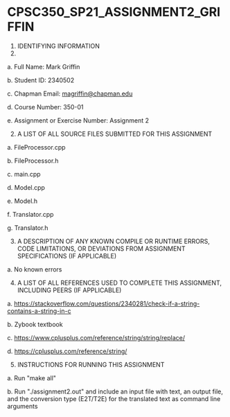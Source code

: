 # CPSC350_SP21_ASSIGNMENT2_GRIFFIN

1. IDENTIFYING INFORMATION
2. 
a. Full Name: Mark Griffin

b. Student ID: 2340502

c. Chapman Email: magriffin@chapman.edu

d. Course Number: 350-01

e. Assignment or Exercise Number: Assignment 2

2. A LIST OF ALL SOURCE FILES SUBMITTED FOR THIS ASSIGNMENT

a. FileProcessor.cpp

b. FileProcessor.h

c. main.cpp

d. Model.cpp

e. Model.h

f. Translator.cpp

g. Translator.h

3. A DESCRIPTION OF ANY KNOWN COMPILE OR RUNTIME ERRORS, CODE LIMITATIONS, OR DEVIATIONS FROM ASSIGNMENT SPECIFICATIONS (IF APPLICABLE)

a. No known errors

4. A LIST OF ALL REFERENCES USED TO COMPLETE THIS ASSIGNMENT, INCLUDING PEERS (IF APPLICABLE)

a. https://stackoverflow.com/questions/2340281/check-if-a-string-contains-a-string-in-c

b. Zybook textbook

c. https://www.cplusplus.com/reference/string/string/replace/

d. https://cplusplus.com/reference/string/

5. INSTRUCTIONS FOR RUNNING THIS ASSIGNMENT

a. Run "make all"

b. Run "./assignment2.out" and include an input file with text, an output file, and the conversion type (E2T/T2E) for the translated text as command line arguments
